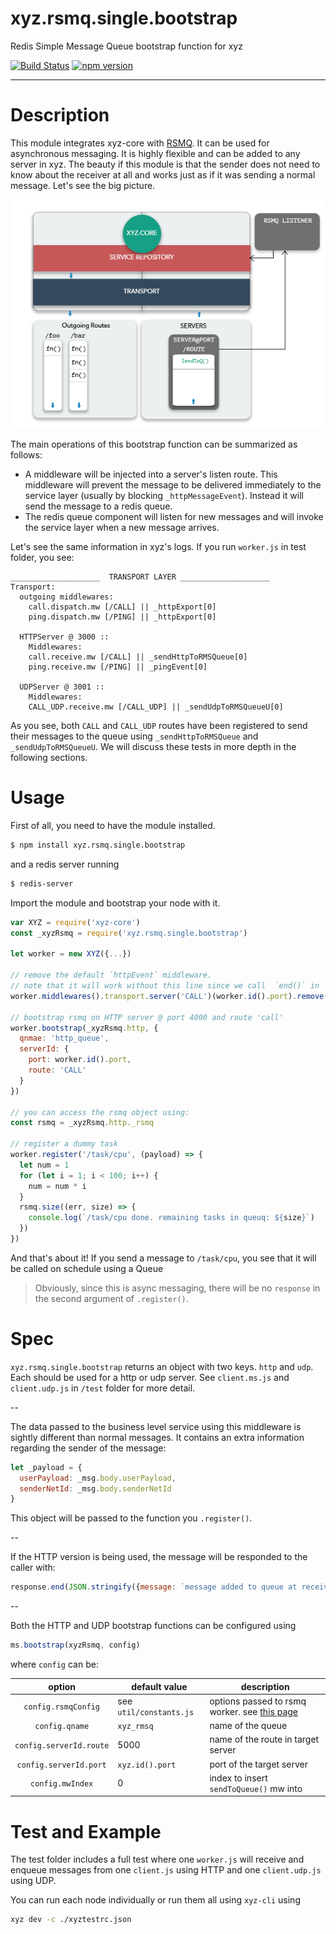 # xyz.rsmq.single.bootstrap
Redis Simple Message Queue bootstrap function for xyz

[![Build Status](https://travis-ci.org/node-xyz/xyz.rsmq.single.bootstrap.svg?branch=master)](https://travis-ci.org/node-xyz/xyz.rsmq.single.bootstrap) [![npm version](https://badge.fury.io/js/xyz.rsmq.single.bootstrap.svg)](https://badge.fury.io/js/xyz.rsmq.single.bootstrap)

---

# Description

This module integrates xyz-core with [RSMQ](https://github.com/mpneuried/rsmq-worker). It can be used for asynchronous messaging. It is highly flexible and can be added to any server in xyz. The beauty if this module is that the sender does not need to know about the receiver at all and works just as if it was sending a normal message. Let's see the big picture.

![RMSQ info](https://github.com/node-xyz/xyz.rsmq.single.bootstrap/blob/master/media/rsmq.info.png?raw=true)

The main operations of this bootstrap function can be summarized as follows:

- A middleware will be injected into a server's listen route. This middleware will prevent the message to be delivered immediately to the service layer (usually by blocking `_httpMessageEvent`). Instead it will send the message to a redis queue.
- The redis queue component will listen for new messages and will invoke the service layer when a new message arrives.

Let's see the same information in xyz's logs. If you run `worker.js` in test folder, you see:

```
____________________  TRANSPORT LAYER ____________________
Transport:
  outgoing middlewares:
    call.dispatch.mw [/CALL] || _httpExport[0]
    ping.dispatch.mw [/PING] || _httpExport[0]

  HTTPServer @ 3000 ::
    Middlewares:
    call.receive.mw [/CALL] || _sendHttpToRMSQueue[0]
    ping.receive.mw [/PING] || _pingEvent[0]

  UDPServer @ 3001 ::
    Middlewares:
    CALL_UDP.receive.mw [/CALL_UDP] || _sendUdpToRMSQueueU[0]
```

As you see, both `CALL` and `CALL_UDP` routes have been registered to send their messages to the queue using `_sendHttpToRMSQueue` and `_sendUdpToRMSQueueU`. We will discuss these tests in more depth in the following sections.

# Usage

First of all, you need to have the module installed.

```bash
$ npm install xyz.rsmq.single.bootstrap
```

and a redis server running

```bash
$ redis-server
```

Import the module and bootstrap your node with it.


```javascript
var XYZ = require('xyz-core')
const _xyzRsmq = require('xyz.rsmq.single.bootstrap')

let worker = new XYZ({...})

// remove the default `httpEvent` middleware.
// note that it will work without this line since we call  `end()` in `_sendToQueue`
worker.middlewares().transport.server('CALL')(worker.id().port).remove(0)

// bootstrap rsmq on HTTP server @ port 4000 and route 'call'
worker.bootstrap(_xyzRsmq.http, {
  qnmae: 'http_queue',
  serverId: {
    port: worker.id().port,
    route: 'CALL'
  }
})

// you can access the rsmq object using:
const rsmq = _xyzRsmq.http._rsmq

// register a dummy task
worker.register('/task/cpu', (payload) => {
  let num = 1
  for (let i = 1; i < 100; i++) {
    num = num * i
  }
  rsmq.size((err, size) => {
    console.log(`/task/cpu done. remaining tasks in queuq: ${size}`)
  })
})
```

And that's about it! If you send a message to `/task/cpu`, you see that it will be called on schedule using a Queue

> Obviously, since this is async messaging, there will be no `response` in the second argument of `.register()`.

# Spec

`xyz.rsmq.single.bootstrap` returns an object with two keys. `http` and `udp`. Each should be used for a http or udp server. See `client.ms.js` and `client.udp.js` in `/test` folder for more detail.

--

The data passed to the business level service using this middleware is sightly different than normal messages. It contains an extra information regarding the sender of the message:

```javascript
let _payload = {
  userPayload: _msg.body.userPayload,
  senderNetId: _msg.body.senderNetId
}
```

This object will be passed to the function you `.register()`.

--

If the HTTP version is being used, the message will be responded to the caller with:

```javascript
response.end(JSON.stringify({message: `message added to queue at receiver [${xyz.id().netId}]`}))
```

--

Both the HTTP and UDP bootstrap functions can be configured using

```javascript
ms.bootstrap(xyzRsmq, config)
```

where `config` can be:

|    option   | default value   | description |
|:-----------:|-----------------|-------------|
| `config.rsmqConfig`        | see `util/constants.js` |      options passed to rsmq worker. see [this page](https://github.com/mpneuried/rsmq-worker)       |
| `config.qname`       | `xyz_rmsq`            |      name of the queue      |
| `config.serverId.route`    | 5000            |      name of the route in target server      |
| `config.serverId.port`    | `xyz.id().port`            |      port of the target server      |
| `config.mwIndex`    | 0            |     index to insert `sendToQueue()` mw into      |

# Test and Example

The test folder includes a full test where one `worker.js` will receive and enqueue messages from one `client.js` using HTTP and one `client.udp.js` using UDP.

You can run each node individually or run them all using `xyz-cli` using

```bash
xyz dev -c ./xyztestrc.json
```

